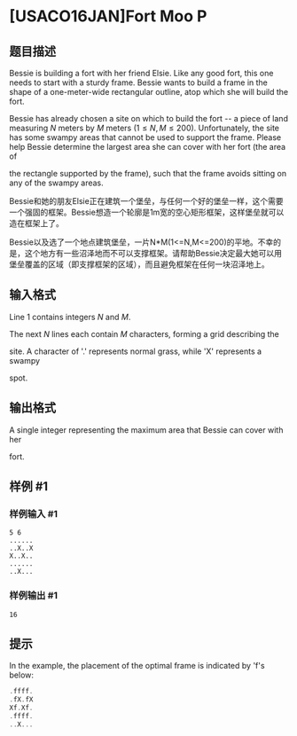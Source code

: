 # [USACO16JAN]Fort Moo P

## 题目描述

Bessie is building a fort with her friend Elsie. Like any good fort, this one needs to start with a sturdy frame. Bessie wants to build a frame in the shape of a one-meter-wide rectangular outline, atop which she will build the fort.


Bessie has already chosen a site on which to build the fort -- a piece of land measuring $N$ meters by $M$ meters ($1 \leq N, M \leq 200$). Unfortunately, the  site has some swampy areas that cannot be used to support the frame.  Please help Bessie determine the largest area she can cover with her fort (the area of

the rectangle supported by the frame), such that the frame avoids sitting on any of the swampy areas.

Bessie和她的朋友Elsie正在建筑一个堡垒，与任何一个好的堡垒一样，这个需要一个强固的框架。Bessie想造一个轮廓是1m宽的空心矩形框架，这样堡垒就可以造在框架上了。

Bessie以及选了一个地点建筑堡垒，一片N\*M(1<=N,M<=200)的平地。不幸的是，这个地方有一些沼泽地而不可以支撑框架。请帮助Bessie决定最大她可以用堡垒覆盖的区域（即支撑框架的区域），而且避免框架在任何一块沼泽地上。


## 输入格式

Line 1 contains integers $N$ and $M$.


The next $N$ lines each contain $M$ characters, forming a grid describing the

site.  A character of '.' represents normal grass, while 'X' represents a swampy

spot.

## 输出格式

A single integer representing the maximum area that Bessie can cover with her

fort.

## 样例 #1

### 样例输入 #1
```
5 6
......
..X..X
X..X..
......
..X...
```

### 样例输出 #1

```
16
```

## 提示

In the example, the placement of the optimal frame is indicated by 'f's below:

```cpp
.ffff.
.fX.fX
Xf.Xf.
.ffff.
..X...
```
